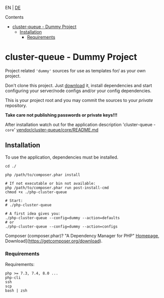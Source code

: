 EN | [DE](README.md)


<!-- START doctoc generated TOC please keep comment here to allow auto update -->
<!-- DON'T EDIT THIS SECTION, INSTEAD RE-RUN doctoc TO UPDATE -->
Contents

- [cluster-queue - Dummy Project](#cluster-queue---dummy-project)
  - [Installation](#installation)
    - [Requirements](#requirements)

<!-- END doctoc generated TOC please keep comment here to allow auto update -->




cluster-queue - Dummy Project
============================================================

Project related `'dummy'` sources for use as templates for/ as your own project.

Don't clone this project. Just [download](https://github.com/cluster-queue/dummy/releases)
it, install dependencies and start configuring your server/node configs and/or your config
dependencies.

This is your project root and you may commit the sources to your _private_ repository.

**Take care not publishing passwords or private keys!!!**

After installation watch out for the application description 'cluster-queue - `core`'
[vendor/cluster-queue/core/README.md](vendor/cluster-queue/core/README.md)



Installation
------------------------------------------------------------

To use the application, dependencies must be installed.

    cd ./

    php /path/to/composer.phar install

    # If not executable or bin not available:
    php /path/to/composer.phar run post-install-cmd
    chmod +x ./php-cluster-queue

    # Start:
    # ./php-cluster-queue

    # A first idea gives you:
    ./php-cluster-queue --config=dummy --action=defaults
    # or
    ./php-cluster-queue --config=dummy --action=configs

Composer (composer.phar)? "A Dependency Manager for PHP" [Homepage](https://getcomposer.org),
Download](https://getcomposer.org/download).



### Requirements

Requirements:

    php >= 7.3, 7.4, 8.0 ...
    php-cli
    ssh
    scp
    bash | zsh
